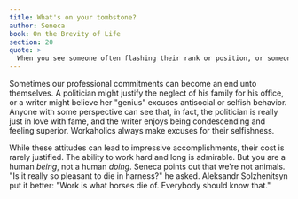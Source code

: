 ```yaml
---
title: What's on your tombstone?
author: Seneca
book: On the Brevity of Life
section: 20
quote: >
  When you see someone often flashing their rank or position, or someone whose name is often bandied about in public, don't be envious; such things are brought at the expense of life...Some die on the first rungs of the ladder of success, others before they can reach to top, and few that make it to the top of their ambition through a thousand indignities realize at the end it's only for an inscription on their gravestone.
---
```


Sometimes our professional commitments can become an end unto themselves. A politician might justify the neglect of his family for his office, or a writer might believe her "genius" excuses antisocial or selfish behavior. Anyone with some perspective can see that, in fact, the politician is really just in love with fame, and the writer enjoys being condescending and feeling superior. Workaholics always make excuses for their selfishness.

While these attitudes can lead to impressive accomplishments, their cost is rarely justified. The ability to work hard and long is admirable. But you are a human _being_, not a human _doing_. Seneca points out that we're not animals. "Is it really so pleasant to die in harness?" he asked. Aleksandr Solzhenitsyn put it better: "Work is what horses die of. Everybody should know that."
